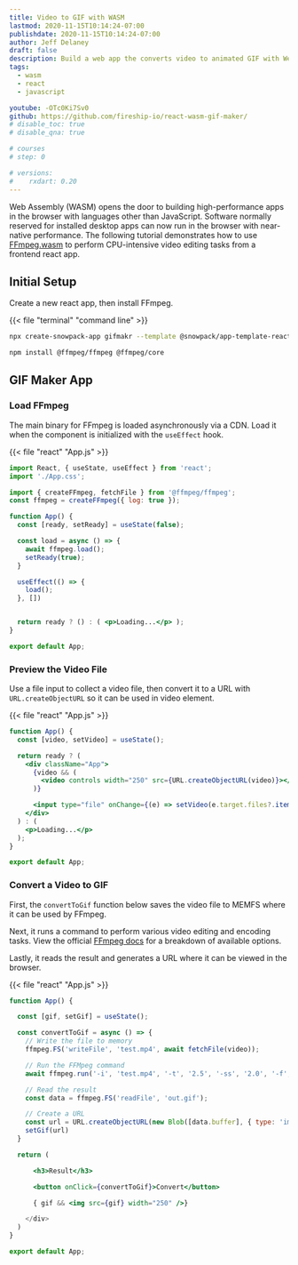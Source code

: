 ```yaml
---
title: Video to GIF with WASM
lastmod: 2020-11-15T10:14:24-07:00
publishdate: 2020-11-15T10:14:24-07:00
author: Jeff Delaney
draft: false
description: Build a web app the converts video to animated GIF with Web Assembly.
tags:
  - wasm
  - react
  - javascript

youtube: -OTc0Ki7Sv0
github: https://github.com/fireship-io/react-wasm-gif-maker/
# disable_toc: true
# disable_qna: true

# courses
# step: 0

# versions:
#    rxdart: 0.20
---
```


Web Assembly (WASM) opens the door to building high-performance apps in the browser with languages other than JavaScript. Software normally reserved for installed desktop apps can now run in the browser with near-native performance. The following tutorial demonstrates how to use [FFmpeg.wasm](https://ffmpegwasm.github.io/) to perform CPU-intensive video editing tasks from a frontend react app.

## Initial Setup

Create a new react app, then install FFmpeg.

{{< file "terminal" "command line" >}}

```bash
npx create-snowpack-app gifmakr --template @snowpack/app-template-react

npm install @ffmpeg/ffmpeg @ffmpeg/core
```

## GIF Maker App

### Load FFmpeg

The main binary for FFmpeg is loaded asynchronously via a CDN. Load it when the component is initialized with the `useEffect` hook.

{{< file "react" "App.js" >}}

```jsx
import React, { useState, useEffect } from 'react';
import './App.css';

import { createFFmpeg, fetchFile } from '@ffmpeg/ffmpeg';
const ffmpeg = createFFmpeg({ log: true });

function App() {
  const [ready, setReady] = useState(false);

  const load = async () => {
    await ffmpeg.load();
    setReady(true);
  }

  useEffect(() => {
    load();
  }, [])


  return ready ? () : ( <p>Loading...</p> );
}

export default App;
```

### Preview the Video File

Use a file input to collect a video file, then convert it to a URL with `URL.createObjectURL` so it can be used in video element.

{{< file "react" "App.js" >}}

```jsx
function App() {
  const [video, setVideo] = useState();

  return ready ? (
    <div className="App">
      {video && (
        <video controls width="250" src={URL.createObjectURL(video)}></video>
      )}

      <input type="file" onChange={(e) => setVideo(e.target.files?.item(0))} />
    </div>
  ) : (
    <p>Loading...</p>
  );
}

export default App;
```

### Convert a Video to GIF

First, the `convertToGif` function below saves the video file to MEMFS where it can be used by FFmpeg.

Next, it runs a command to perform various video editing and encoding tasks. View the official [FFmpeg docs](https://ffmpeg.org/ffmpeg.html) for a breakdown of available options.

Lastly, it reads the result and generates a URL where it can be viewed in the browser.

{{< file "react" "App.js" >}}

```jsx
function App() {

  const [gif, setGif] = useState();

  const convertToGif = async () => {
    // Write the file to memory
    ffmpeg.FS('writeFile', 'test.mp4', await fetchFile(video));

    // Run the FFMpeg command
    await ffmpeg.run('-i', 'test.mp4', '-t', '2.5', '-ss', '2.0', '-f', 'gif', 'out.gif');

    // Read the result
    const data = ffmpeg.FS('readFile', 'out.gif');

    // Create a URL
    const url = URL.createObjectURL(new Blob([data.buffer], { type: 'image/gif' }));
    setGif(url)
  }

  return (

      <h3>Result</h3>

      <button onClick={convertToGif}>Convert</button>

      { gif && <img src={gif} width="250" />}

    </div>
  )
}

export default App;
```
